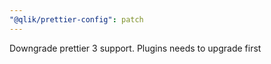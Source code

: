 ```yaml
---
"@qlik/prettier-config": patch
---
```


Downgrade prettier 3 support. Plugins needs to upgrade first
